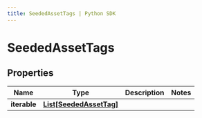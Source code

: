 ```yaml
---
title: SeededAssetTags | Python SDK
---
```


# SeededAssetTags


## Properties

Name | Type | Description | Notes
------------ | ------------- | ------------- | -------------
**iterable** | [**List[SeededAssetTag]**](SeededAssetTag) |  | 


